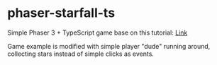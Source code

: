 # phaser-starfall-ts

Simple Phaser 3 + TypeScript game base on this tutorial: [Link](https://medium.freecodecamp.org/how-to-build-a-simple-game-in-the-browser-with-phaser-3-and-typescript-bdc94719135)

Game example is modified with simple player "dude" running around, collecting stars instead of simple clicks as events. 
